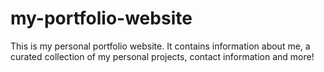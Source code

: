# my-portfolio-website
This is my personal portfolio website.
It contains information about me, a curated collection of my personal projects, contact information and more!
